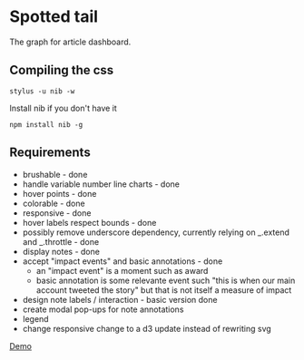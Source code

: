 Spotted tail
===

The graph for article dashboard.

## Compiling the css

````
stylus -u nib -w
````

Install nib if you don't have it

````
npm install nib -g
````

## Requirements

* brushable - done
* handle variable number line charts - done
* hover points - done
* colorable - done
* responsive - done
* hover labels respect bounds - done
* possibly remove underscore dependency, currently relying on _.extend and _.throttle - done
* display notes - done
* accept "impact events" and basic annotations - done
	* an "impact event" is a moment such as award
	* basic annotation is some relevante event such "this is when our main account tweeted the story" but that is not itself a measure of impact
* design note labels / interaction - basic version done
* create modal pop-ups for note annotations
* legend
* change responsive change to a d3 update instead of rewriting svg

[Demo](https://newslynx.github.io/spotted-tail)